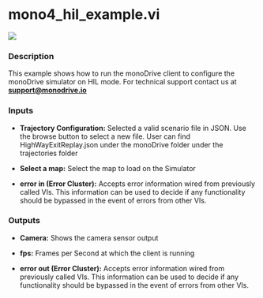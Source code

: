 # mono4_hil_example.vi

<p class="img_container">
<img class="lg_img" src="../mono4_hil_example.png"/>
</p>

### Description

This example shows how to run the monoDrive client  to configure the monoDrive simulator on HIL mode.
For technical support contact us at <b>support@monodrive.io</b> 

### Inputs

- **Trajectory Configuration:**  Selected a valid scenario file in JSON. Use the browse
button to select a new file. User can find
HighWayExitReplay.json under the monoDrive folder under the
trajectories folder
 

- **Select a map:**  Select the map to load on the Simulator
 

- **error in (Error Cluster):** Accepts error information wired from previously called VIs. This information can be used to decide if any functionality should be bypassed in the event of errors from other VIs. 

### Outputs

- **Camera:**  Shows the camera sensor output
 

- **fps:**  Frames per Second at which the client is running
 

- **error out (Error Cluster):** Accepts error information wired from previously called VIs. This information can be used to decide if any functionality should be bypassed in the event of errors from other VIs. 

<p>&nbsp;</p>

